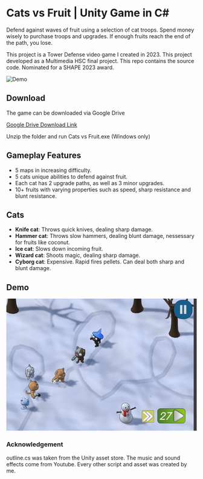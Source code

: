 # Cats vs Fruit | Unity Game in C#
Defend against waves of fruit using a selection of cat troops. Spend money wisely to purchase troops and upgrades. If enough fruits reach the end of the path, you lose.

This project is a Tower Defense video game I created in 2023. This project developed as a Multimedia HSC final project. This repo contains the source code.
Nominated for a SHAPE 2023 award.


![Demo](demos/demo2.gif)

## Download
The game can be downloaded via Google Drive

[Google Drive Download Link](https://drive.google.com/file/d/1s8L2dMWFBGmhHhdp3ad_opAOun_5LSwG/view?usp=drive_link)

Unzip the folder and run Cats vs Fruit.exe (Windows only)

## Gameplay Features
- 5 maps in increasing difficulty.
- 5 cats unique abilities to defend against fruit.
- Each cat has 2 upgrade paths, as well as 3 minor upgrades.
- 10+ fruits with varying properties such as speed, sharp resistance and blunt resistance.

## Cats
- **Knife cat**: Throws quick knives, dealing sharp damage.
- **Hammer cat**: Throws slow hammers, dealing blunt damage, nessessary for fruits like coconut.
- **Ice cat**: Slows down incoming fruit.
- **Wizard cat**: Shoots magic, dealing sharp damage.
- **Cyborg cat**: Expensive. Rapid fires pellets. Can deal both sharp and blunt damage.



## Demo
![Another demo](demos/demo1.gif)


### Acknowledgement
outline.cs was taken from the Unity asset store. The music and sound effects come from Youtube. Every other script and asset was created by me.
